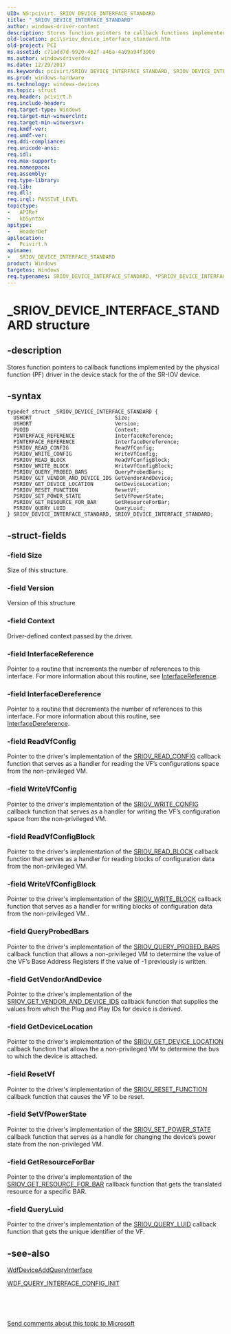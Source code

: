 ```yaml
---
UID: NS:pcivirt._SRIOV_DEVICE_INTERFACE_STANDARD
title: "_SRIOV_DEVICE_INTERFACE_STANDARD"
author: windows-driver-content
description: Stores function pointers to callback functions implemented by the physical function (PF) driver in the device stack for the of the SR-IOV device.
old-location: pci\sriov_device_interface_standard.htm
old-project: PCI
ms.assetid: c71add7d-9920-4b2f-a46a-4a09a94f3900
ms.author: windowsdriverdev
ms.date: 12/29/2017
ms.keywords: pcivirt/SRIOV_DEVICE_INTERFACE_STANDARD, SRIOV_DEVICE_INTERFACE_STANDARD structure [Buses], SRIOV_DEVICE_INTERFACE_STANDARD, *PSRIOV_DEVICE_INTERFACE_STANDARD, _SRIOV_DEVICE_INTERFACE_STANDARD, PCI.sriov_device_interface_standard
ms.prod: windows-hardware
ms.technology: windows-devices
ms.topic: struct
req.header: pcivirt.h
req.include-header: 
req.target-type: Windows
req.target-min-winverclnt: 
req.target-min-winversvr: 
req.kmdf-ver: 
req.umdf-ver: 
req.ddi-compliance: 
req.unicode-ansi: 
req.idl: 
req.max-support: 
req.namespace: 
req.assembly: 
req.type-library: 
req.lib: 
req.dll: 
req.irql: PASSIVE_LEVEL
topictype:
-	APIRef
-	kbSyntax
apitype:
-	HeaderDef
apilocation:
-	Pcivirt.h
apiname:
-	SRIOV_DEVICE_INTERFACE_STANDARD
product: Windows
targetos: Windows
req.typenames: SRIOV_DEVICE_INTERFACE_STANDARD, *PSRIOV_DEVICE_INTERFACE_STANDARD
---
```


# _SRIOV_DEVICE_INTERFACE_STANDARD structure


## -description


Stores function pointers to callback functions implemented by the physical function (PF) driver  in the device stack for the of the SR-IOV device.


## -syntax


````
typedef struct _SRIOV_DEVICE_INTERFACE_STANDARD {
  USHORT                           Size;
  USHORT                           Version;
  PVOID                            Context;
  PINTERFACE_REFERENCE             InterfaceReference;
  PINTERFACE_REFERENCE             InterfaceDereference;
  PSRIOV_READ_CONFIG               ReadVfConfig;
  PSRIOV_WRITE_CONFIG              WriteVfConfig;
  PSRIOV_READ_BLOCK                ReadVfConfigBlock;
  PSRIOV_WRITE_BLOCK               WriteVfConfigBlock;
  PSRIOV_QUERY_PROBED_BARS         QueryProbedBars;
  PSRIOV_GET_VENDOR_AND_DEVICE_IDS GetVendorAndDevice;
  PSRIOV_GET_DEVICE_LOCATION       GetDeviceLocation;
  PSRIOV_RESET_FUNCTION            ResetVf;
  PSRIOV_SET_POWER_STATE           SetVfPowerState;
  PSRIOV_GET_RESOURCE_FOR_BAR      GetResourceForBar;
  PSRIOV_QUERY_LUID                QueryLuid;
} SRIOV_DEVICE_INTERFACE_STANDARD, SRIOV_DEVICE_INTERFACE_STANDARD;
````


## -struct-fields




### -field Size

Size of this structure.


### -field Version

Version of this structure


### -field Context

Driver-defined context passed by the driver.


### -field InterfaceReference

Pointer to a routine that increments the number of references to this interface. For more information about this routine, see <a href="..\wdm\nc-wdm-pinterface_reference.md">InterfaceReference</a>. 


### -field InterfaceDereference

Pointer to a routine that decrements the number of references to this interface. For more information about this routine, see <a href="..\wdm\nc-wdm-pinterface_dereference.md">InterfaceDereference</a>. 


### -field ReadVfConfig

Pointer to the driver's implementation of the <a href="https://msdn.microsoft.com/0fef9d53-b8af-4c9b-9914-982bcfc26517">SRIOV_READ_CONFIG</a> callback function that serves as a handler for reading the VF’s configurations space from the non-privileged VM.


### -field WriteVfConfig

Pointer to the driver's implementation of the <a href="https://msdn.microsoft.com/323c8150-ef58-42a4-8c8b-77081ecb64b3">SRIOV_WRITE_CONFIG</a> callback function that serves as a handler for writing the VF’s configuration space from the non-privileged VM.


### -field ReadVfConfigBlock

Pointer to the driver's implementation of the <a href="https://msdn.microsoft.com/af0d3465-2854-47d9-a6a4-06f510229a59">SRIOV_READ_BLOCK</a> callback function that serves as a handler for reading blocks of configuration data from the non-privileged VM.


### -field WriteVfConfigBlock

Pointer to the driver's implementation of the <a href="https://msdn.microsoft.com/da47d601-2fab-49bb-b669-909a2e5c95c0">SRIOV_WRITE_BLOCK</a> callback function that serves as a handler for writing blocks of configuration data from the non-privileged VM..


### -field QueryProbedBars

Pointer to the driver's implementation of the <a href="https://msdn.microsoft.com/422a9212-7227-4508-8f06-0056349fa835">SRIOV_QUERY_PROBED_BARS</a> callback function that allows a non-privileged VM to determine the value of the VF’s Base Address Registers if the value of -1 previously is written.


### -field GetVendorAndDevice

Pointer to the driver's implementation of the <a href="https://msdn.microsoft.com/d08bbaea-6f2b-49ef-bb8b-c1fe357e1c90">SRIOV_GET_VENDOR_AND_DEVICE_IDS</a> callback function that supplies the values from which the Plug and Play IDs for device is derived.


### -field GetDeviceLocation

Pointer to the driver's implementation of the <a href="https://msdn.microsoft.com/705b52e3-f695-4c58-9ae2-5a806f1e2140">SRIOV_GET_DEVICE_LOCATION</a> callback function that allows the a non-privileged VM to determine the bus to which the device is attached.


### -field ResetVf

Pointer to the driver's implementation of the <a href="https://msdn.microsoft.com/30c01528-8254-431f-aaba-79c05f66fc00">SRIOV_RESET_FUNCTION</a> callback function that causes the VF to be reset.


### -field SetVfPowerState

Pointer to the driver's implementation of the <a href="https://msdn.microsoft.com/d43a21cb-5cee-4e72-8f0c-7aa8b2453507">SRIOV_SET_POWER_STATE</a> callback function that serves as a handle for changing the device’s power state from the non-privileged VM.


### -field GetResourceForBar

Pointer to the driver's implementation of the <a href="https://msdn.microsoft.com/b52bafee-d541-4396-be0a-06956d07fb2b">SRIOV_GET_RESOURCE_FOR_BAR</a> callback function that gets the translated resource for a specific BAR.


### -field QueryLuid

Pointer to the driver's implementation of the <a href="https://msdn.microsoft.com/9bb8e54f-b42a-4f61-a3f5-6972141c8f28">SRIOV_QUERY_LUID</a> callback function that gets the unique identifier of the VF.


## -see-also

<a href="..\wdfqueryinterface\nf-wdfqueryinterface-wdfdeviceaddqueryinterface.md">WdfDeviceAddQueryInterface</a>



<a href="..\wdfqueryinterface\nf-wdfqueryinterface-wdf_query_interface_config_init.md">WDF_QUERY_INTERFACE_CONFIG_INIT</a>



 

 

<a href="mailto:wsddocfb@microsoft.com?subject=Documentation%20feedback [PCI\buses]:%20SRIOV_DEVICE_INTERFACE_STANDARD structure%20 RELEASE:%20(12/29/2017)&amp;body=%0A%0APRIVACY STATEMENT%0A%0AWe use your feedback to improve the documentation. We don't use your email address for any other purpose, and we'll remove your email address from our system after the issue that you're reporting is fixed. While we're working to fix this issue, we might send you an email message to ask for more info. Later, we might also send you an email message to let you know that we've addressed your feedback.%0A%0AFor more info about Microsoft's privacy policy, see http://privacy.microsoft.com/en-us/default.aspx." title="Send comments about this topic to Microsoft">Send comments about this topic to Microsoft</a>

